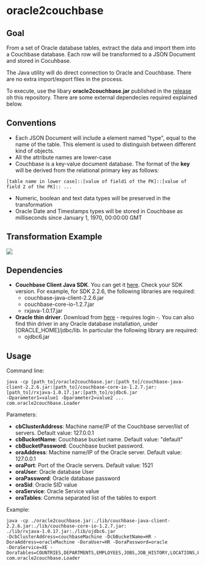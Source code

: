 # oracle2couchbase

## Goal

From a set of Oracle database tables, extract the data and import them into a Couchbase database.
Each row will be transformed to a JSON Document and stored in Cocuhbase.

The Java utility will do direct connection to Oracle and Couchbase. There are no extra import/export files in the process.

To execute, use the libary **oracle2couchbase.jar** published in the [release](https://github.com/mahurtado/oracle2couchbase/releases) oh this repository. There are some external dependecies required explained below.

## Conventions

* Each JSON Document will include a element named "type", equal to the name of the table. This element is used to distinguish between different kind of objects.
* All the attribute names are lower-case
* Couchbase is a key-value document database. The format of the **key** will be derived from the relational primary key as follows:

`[table name in lower case]::[value of field1 of the PK]::[value of field 2 of the PK]:: ...`

* Numeric, boolean and text data types will be preserved in the transformation
* Oracle Date and Timestamps types will be stored in Couchbase as milliseconds since January 1, 1970, 00:00:00 GMT 

## Transformation Example

![](https://github.com/mahurtado/oracle2couchbase/blob/master/oracle2couchbase_2.jpg)

  
## Dependencies

* **Couchbase Client Java SDK**. You can get it [here](http://developer.couchbase.com/documentation/server/4.1/sdks/java-2.2/download-links.html). 
Check your SDK version. For example, for SDK 2.2.6, the following libraries are required:
  * couchbase-java-client-2.2.6.jar
  * couchbase-core-io-1.2.7.jar
  * rxjava-1.0.17.jar
* **Oracle thin driver**. Download from [here](http://www.oracle.com/technetwork/apps-tech/jdbc-112010-090769.html) - requires login -.
You can also find thin driver in any Oracle database installation, under [ORACLE_HOME]/jdbc/lib. In particular the following library are required:
  * ojdbc6.jar

## Usage

Command line:
```
java -cp [path_to]/oracle2couchbase.jar:[path_to]/couchbase-java-client-2.2.6.jar:[path_to]/couchbase-core-io-1.2.7.jar:
[path_to]/rxjava-1.0.17.jar:[path_to]/ojdbc6.jar 
-Dparameter1=value1 -Dparameter2=value2 ... com.oracle2couchbase.Loader
```

Parameters:
* **cbClusterAddress**: Machine name/IP of the Couchbase server/list of servers. Default value: 127.0.0.1
* **cbBucketName**: Couchbase bucket name. Default value: "default"
* **cbBucketPassword**: Couchbase bucket password.
* **oraAddress**: Machine name/IP of the Oracle server. Default value: 127.0.0.1
* **oraPort**: Port of the Oracle servers. Default value: 1521
* **oraUser**: Oracle database User
* **oraPassword**: Oracle database password
* **oraSid**: Oracle SID value
* **oraService**: Oracle Service value
* **oraTables**: Comma separated list of the tables to export

Example:

```
java -cp ./oracle2couchbase.jar:./lib/couchbase-java-client-2.2.6.jar:./lib/couchbase-core-io-1.2.7.jar:
./lib/rxjava-1.0.17.jar:./lib/ojdbc6.jar 
-DcbClusterAddress=couchbaseMachine -DcbBucketName=HR -DoraAddress=oracleMachine -DoraUser=HR -DoraPassword=oracle 
-DoraService=XE -DoraTables=COUNTRIES,DEPARTMENTS,EMPLOYEES,JOBS,JOB_HISTORY,LOCATIONS,REGIONS com.oracle2couchbase.Loader
````
